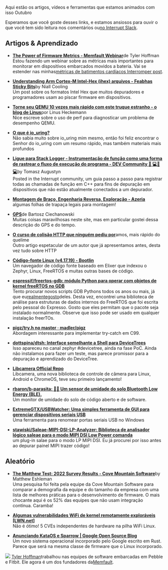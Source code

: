 
Aqui estão os artigos, vídeos e ferramentas que estamos animados com isso Outubro

Esperamos que você goste desses links, e estamos ansiosos para ouvir o que você tem sido leitura nos comentários ou[no Interrupt Slack](https://interrupt-slack.herokuapp.com/).

## Artigos & Aprendizado[](https://interrupt.memfault.com/blog/october-2022-roundup#articles--learning)

-   [**The Power of Firmware Metrics - Memfault Webinar**](https://go.memfault.com/webinar-power-of-metrics-monitoring-battery-life-connectivity-power-consumption)de Tyler Hoffman  
    Estou fazendo um webinar sobre as métricas mais importantes para monitorar em dispositivos embarcados movidos a bateria. Vai se estender nas minhas[métricas de batimentos cardíacos Interromper post](https://interrupt.memfault.com/blog/device-heartbeat-metrics).
    
-   [**Understanding Arm Cortex-M Intel-Hex (ihex) arquivos - Feabhas Sticky Bits**](https://blog.feabhas.com/2022/10/understanding-arm-cortex-m-intel-hex-ihex-files/)by Niall Cooling  
    Um post sobre os formatos Intel Hex que muitos depuradores e programadores usam ao piscar firmware em dispositivos.
    
-   [**Torne seu QEMU 10 vezes mais rápido com este truque estranho - o blog de Linus**](https://linus.schreibt.jetzt/posts/qemu-9p-performance.html)por Linus Heckemann  
    Nice escreve sobre o uso de perf para diagnosticar um problema de desempenho QEMU.
    
-   [**O que é io\_uring?**](https://unixism.net/loti/what_is_io_uring.html)  
    Não sabia muito sobre io\_uring mim mesmo, então foi feliz encontrar o Senhor do io\_uring com um resumo rápido, mas também materiais mais profundos
    
-   [**Ligue para Stack Logger - Instrumentação de função como uma forma de rastrear o fluxo de execução do programa - DEV Community 👩 💻👨 💻**](https://dev.to/taugustyn/call-stack-logger-function-instrumentation-as-a-way-to-trace-programs-flow-of-execution-419a)by Tomasz Augustyn  
    Posted in the Interrupt community, um guia passo a passo para registrar todas as chamadas de função em C++ para fins de depuração em dispositivos que não estão atualmente conectados a um depurador.
    
-   [**Montagem de Braço, Engenharia Reversa, Exploração - Azeria**](https://azeria.gumroad.com/)  
    algumas folhas de trapaça legais para montagem!
    
-   [**GPS**](https://ciechanow.ski/gps)de Bartosz Ciechanowski  
    Muitas coisas maravilhosas neste site, mas em particular gostei dessa descrição do GPS e do tempo.
    
-   [**O curso de colisão HTTP que ninguém pediu por**](https://fasterthanli.me/articles/the-http-crash-course-nobody-asked-for)amos, mais rápido do quelime  
    Outro artigo espetacular de um autor que já apresentamos antes, desta vez tudo sobre HTTP
    

-   [**Código-fonte Linux (v4.17.19) - Bootlin**](https://elixir.bootlin.com/linux/v4.17.19/source)  
    Um navegador de código fonte baseado em Elixer que indexou o Zephyr, Linux, FreeRTOS e muitas outras bases de código.
    
-   [**espressif/freertos-gdb: módulo Python para operar com objetos de kernel freeRTOS no GDB**](https://github.com/espressif/freertos-gdb)  
    Tento procurar novos scripts GDB Pythons todos os anos ou mais, já que eu[realmente](https://interrupt.memfault.com/blog/gdbundle-plugin-manager)[gosto](https://interrupt.memfault.com/blog/using-pypi-packages-with-GDB)deles. Desta vez, encontrei uma biblioteca de análise para estruturas de dados internos do FreeRTOS que foi escrita pelo pessoal do Expresso. Gosto que eles permitam que o pacote seja instalado normalmente. Observe que isso pode ser usado em qualquer instalação freerTOs.
    
-   [**pigz/try.h no master · madler/pigz**](https://github.com/madler/pigz/blob/master/try.h)  
    Abordagem interessante para implementar try-catch em C99.
    
-   [**dottspina/dtsh: Interface semelhante a Shell para DeviceTrees**](https://github.com/dottspina/dtsh)  
    Isso apareceu no canal zephyr #devicetree, ainda na fase PoC. Ainda não instalamos para fazer um teste, mas parece promissor para a depuração e aprendizado do DeviceTree.
    
-   [**Libcamera Official Repo**](https://git.libcamera.org/libcamera/libcamera.git/tree/README.rst)  
    Libcamera, uma nova biblioteca de controle de câmera para Linux, Android e ChromeOS, teve seu primeiro lançamento!
    
-   [**rbaron/b-parasita: 🌱💧 Um sensor de umidade do solo Bluetooth Low Energy (BLE).**](https://github.com/rbaron/b-parasite)  
    Um monitor de umidade do solo de código aberto e de software.
    
-   [**ExtremeGTX/USBWatcher: Uma simples ferramenta de GUI para gerenciar dispositivos seriais USB**](https://github.com/ExtremeGTX/USBWatcher)  
    Uma ferramenta para renomear portas seriais USB no Windows
    
-   [**stawiski/Saleae-MIPI-DSI-LP-Analyzer: Biblioteca de analisador lógico saleae para o modo MIPI DSI Low Power comanda**](https://github.com/stawiski/Saleae-MIPI-DSI-LP-Analyzer)  
    um plug-in salae para o modo LP MIPI DSI. Eu já procurei por isso antes ao depurar painel MIPI trazer código!
    

## Aleatório[](https://interrupt.memfault.com/blog/october-2022-roundup#random)

-   [**The Matthew Test: 2022 Survey Results - Cove Mountain Software**](https://covemountainsoftware.com/2022/10/27/the-matthew-test-2022-survey-results/)by Matthew Eshleman  
    Uma pesquisa foi feita pela equipe da Cove Mountain Software para comparar a demografia da equipe e do tamanho da empresa com uma lista de melhores práticas para o desenvolvimento de firmware. O mais chocante aqui é os 52% das equipes que não usam integração contínua. Caramba!
    
-   [**Algumas vulnerabilidades WiFi de kernel remotamente exploráveis \[LWN.net\]**](https://lwn.net/Articles/911062/)  
    Não é ótimo! 5 CVEs independentes de hardware na pilha WiFi Linux.
    
-   [**Anunciando KataOS e Sparrow | Google Open Source Blog**](https://opensource.googleblog.com/2022/10/announcing-kataos-and-sparrow.html)  
    Um novo sistema operacional incorporado pelo Google escrito em Rust. Parece que será na mesma classe de firmware que o Linux incorporado.
    

![](https://interrupt.memfault.com/img/author/tyler.jpg) [Tyler Hoffman](https://interrupt.memfault.com/authors/tyler)trabalhou nas equipes de software embarcadas em Pebble e Fitbit. Ele agora é um dos fundadores da[Memfault](https://memfault.com/).  
[](https://twitter.com/ty_hoff)[](https://www.linkedin.com/in/tyhoff/)[](https://github.com/tyhoff)